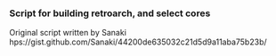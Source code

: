 ### Script for building retroarch, and select cores
Original script written by  Sanaki hps://gist.github.com/Sanaki/44200de635032c21d5d9a11aba75b23b/
